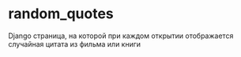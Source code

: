 # random_quotes
Django страница, на которой при каждом открытии отображается случайная цитата из фильма или книги
